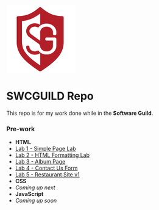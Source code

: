 
![Software Guild Logo](swg.png)
# SWCGUILD Repo 
This repo is for my work done while in the **Software Guild**.
### Pre-work
* **HTML**
 * [Lab 1 - Simple Page Lab](http://joryeugene.bitbucket.org/prework/html/lab1/simple.html)
 * [Lab 2 - HTML Formatting Lab](http://joryeugene.bitbucket.org/prework/html/lab2/formattingDemoPage.html)
 * [Lab 3 - Album Page](http://joryeugene.bitbucket.org/prework/html/lab3/albumPage.html)
 * [Lab 4 - Contact Us Form](http://joryeugene.bitbucket.org/prework/html/lab4/contactUs.html)
 * [Lab 5 - Restaurant Site v1](http://joryeugene.bitbucket.org/prework/html/lab5/)
* **CSS**
 * _Coming up next_
* **JavaScript**
 * _Coming up soon_
